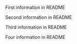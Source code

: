 First information in README

Second information in README

Third information in README

Four information in README

